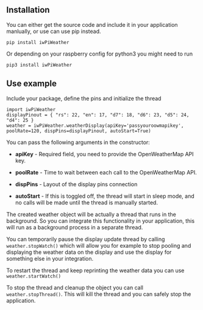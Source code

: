 ## Installation

You can either get the source code and include it in your application manlually, or use can use pip instead.

```pip install iwPiWeather```

Or depending on your raspberry config for python3 you might need to run

```pip3 install iwPiWeather```


## Use example

Include your package, define the pins and initialize the thread

```
import iwPiWeather
displayPinout = { "rs": 22, "en": 17, "d7": 18, "d6": 23, "d5": 24, "d4": 25 }
weather = iwPiWeather.weatherDisplay(apiKey='passyouroowmapikey', poolRate=120, dispPins=displayPinout, autoStart=True)
```

You can pass the following arguments in the constructor:

- __apiKey__ - Required field, you need to provide the OpenWeatherMap API key.

- __poolRate__ - Time to wait between each call to the OpenWeatherMap API.

- __dispPins__ - Layout of the display pins connection

- __autoStart__ - If this is toggled off, the thread will start in sleep mode, and no calls will be made until the thread is manually started.

The created weather object will be actually a thread that runs in the background. So you can integrate this functionality in your application, this will run as a background process in a separate thread. 

You can temporarily pause the display update thread by calling
```weather.stopWatch()```
which will allow you for example to stop pooling and displaying the weather data on the display and use the display for something else in your integration. 

To restart the thread and keep reprinting the weather data you can use 
```weather.startWatch()```

To stop the thread and cleanup the object you can call 
```weather.stopThread()```. This will kill the thread and you can safely stop the application.
